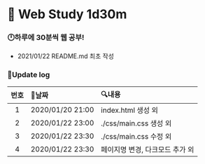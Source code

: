 # 📖 Web Study 1d30m 
### 🕛하루에 30분씩 웹 공부!

- 2021/01/22 README.md 최초 작성

### 💾Update log
|번호|📃날짜|🔍내용|
|:-:|:----|:--------|
|1|2020/01/20 21:00|index.html 생성 외|
|2|2020/01/22 23:00|./css/main.css 생성 외|
|3|2020/01/22 23:30|./css/main.css 수정 외|
|4|2020/01/22 23:30| 페이지명 변경, 다크모드 추가 외|
